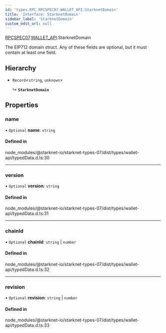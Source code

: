 ```yaml
---
id: 'types.RPC.RPCSPEC07.WALLET_API.StarknetDomain'
title: 'Interface: StarknetDomain'
sidebar_label: 'StarknetDomain'
custom_edit_url: null
---
```


[RPCSPEC07](../namespaces/types.RPC.RPCSPEC07.md).[WALLET_API](../namespaces/types.RPC.RPCSPEC07.WALLET_API.md).StarknetDomain

The EIP712 domain struct. Any of these fields are optional, but it must contain at least one field.

## Hierarchy

- `Record`<`string`, `unknown`\>

  ↳ **`StarknetDomain`**

## Properties

### name

• `Optional` **name**: `string`

#### Defined in

node_modules/@starknet-io/starknet-types-07/dist/types/wallet-api/typedData.d.ts:30

---

### version

• `Optional` **version**: `string`

#### Defined in

node_modules/@starknet-io/starknet-types-07/dist/types/wallet-api/typedData.d.ts:31

---

### chainId

• `Optional` **chainId**: `string` \| `number`

#### Defined in

node_modules/@starknet-io/starknet-types-07/dist/types/wallet-api/typedData.d.ts:32

---

### revision

• `Optional` **revision**: `string` \| `number`

#### Defined in

node_modules/@starknet-io/starknet-types-07/dist/types/wallet-api/typedData.d.ts:33
